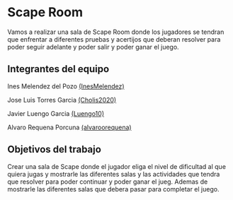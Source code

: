 # Scape  Room

Vamos a realizar una sala de Scape Room donde los jugadores se tendran que enfrentar a diferentes pruebas y acertijos que deberan resolver para poder seguir adelante y poder salir y poder ganar el juego.

## Integrantes del equipo

Ines Melendez del Pozo [(InesMelendez)](https://github.com/InesMelendez)

Jose Luis Torres Garcia [(Cholis2020)](https://github.com/Cholis2020) 

Javier Luengo Garcia [(Luengo10)](https://github.com/luengo10)

Alvaro Requena Porcuna [(alvaroorequena)](https://github.com/alvaroorequenaa)

## Objetivos del trabajo

Crear una sala de Scape donde el jugador eliga el nivel de dificultad al que quiera jugas y mostrarle las diferentes salas y las actividades que tendra que resolver para poder continuar y poder ganar el jueg. Ademas de mostrarle las diferentes salas que debera pasar para completar el juego.

